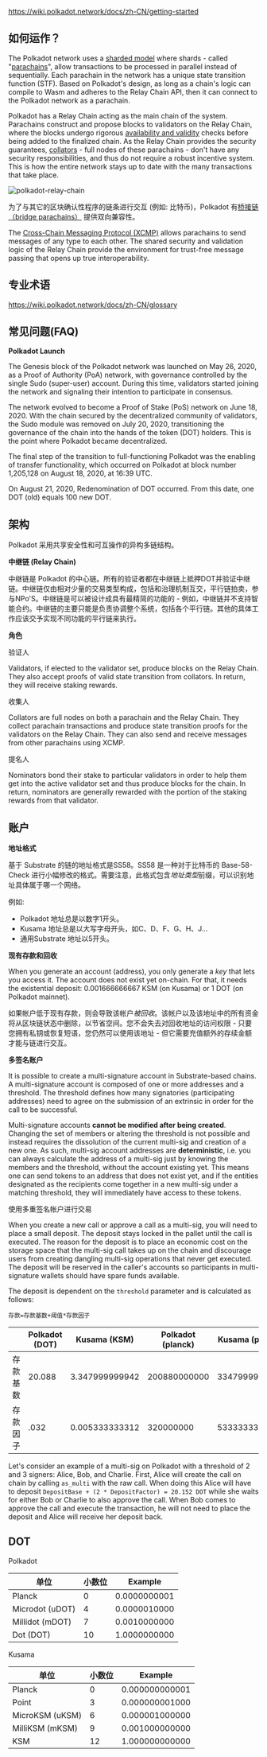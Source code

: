 https://wiki.polkadot.network/docs/zh-CN/getting-started

## 如何运作？

The Polkadot network uses a [sharded model](https://en.wikipedia.org/wiki/Shard_(database_architecture)) where shards - called "[parachains](https://wiki.polkadot.network/docs/zh-CN/learn-parachains)", allow transactions to be processed in parallel instead of sequentially. Each parachain in the network has a unique state transition function (STF). Based on Polkadot's design, as long as a chain's logic can compile to Wasm and adheres to the Relay Chain API, then it can connect to the Polkadot network as a parachain.

Polkadot has a Relay Chain acting as the main chain of the system. Parachains construct and propose blocks to validators on the Relay Chain, where the blocks undergo rigorous [availability and validity](https://wiki.polkadot.network/docs/zh-CN/learn-availability) checks before being added to the finalized chain. As the Relay Chain provides the security guarantees, [collators](https://wiki.polkadot.network/docs/zh-CN/learn-collator) - full nodes of these parachains - don't have any security responsibilities, and thus do not require a robust incentive system. This is how the entire network stays up to date with the many transactions that take place.

![polkadot-relay-chain](https://wiki.polkadot.network/docs/assets/polkadot_relay_chain.png)

为了与其它的区块确认性程序的链条进行交互 (例如: 比特币)，Polkadot 有[桥接链（bridge parachains）](https://wiki.polkadot.network/docs/zh-CN/learn-bridges) 提供双向兼容性。

The [Cross-Chain Messaging Protocol (XCMP)](https://wiki.polkadot.network/docs/zh-CN/learn-crosschain) allows parachains to send messages of any type to each other. The shared security and validation logic of the Relay Chain provide the environment for trust-free message passing that opens up true interoperability.

## 专业术语

https://wiki.polkadot.network/docs/zh-CN/glossary

## 常见问题(FAQ)

**Polkadot Launch**

The Genesis block of the Polkadot network was launched on May 26, 2020, as a Proof of Authority (PoA) network, with governance controlled by the single Sudo (super-user) account. During this time, validators started joining the network and signaling their intention to participate in consensus.

The network evolved to become a Proof of Stake (PoS) network on June 18, 2020. With the chain secured by the decentralized community of validators, the Sudo module was removed on July 20, 2020, transitioning the governance of the chain into the hands of the token (DOT) holders. This is the point where Polkadot became decentralized.

The final step of the transition to full-functioning Polkadot was the enabling of transfer functionality, which occurred on Polkadot at block number 1,205,128 on August 18, 2020, at 16:39 UTC.

On August 21, 2020, Redenomination of DOT occurred. From this date, one DOT (old) equals 100 new DOT.

## 架构

Polkadot 采用共享安全性和可互操作的异构多链结构。

**中继链 (Relay Chain)**

中继链是 Polkadot 的中心链。所有的验证者都在中继链上抵押DOT并验证中继链。中继链仅由相对少量的交易类型构成，包括和治理机制互交，平行链拍卖，参与NPo'S。中继链是可以被设计成具有最精简的功能的 - 例如，中继链并不支持智能合约。中继链的主要只能是负责协调整个系统，包括各个平行链。其他的具体工作应该交予实现不同功能的平行链来执行。

**角色**

验证人

Validators, if elected to the validator set, produce blocks on the Relay Chain. They also accept proofs of valid state transition from collators. In return, they will receive staking rewards.

收集人

Collators are full nodes on both a parachain and the Relay Chain. They collect parachain transactions and produce state transition proofs for the validators on the Relay Chain. They can also send and receive messages from other parachains using XCMP.

提名人

Nominators bond their stake to particular validators in order to help them get into the active validator set and thus produce blocks for the chain. In return, nominators are generally rewarded with the portion of the staking rewards from that validator.

## 账户

**地址格式**

基于 Substrate 的链的地址格式是SS58。SS58 是一种对于比特币的 Base-58-Check 进行小幅修改的格式。需要注意，此格式包含*地址类型*前缀，可以识别地址具体属于哪一个网络。

例如:

- Polkadot 地址总是以数字1开头。
- Kusama 地址总是以大写字母开头，如C、D、F、G、H、J...
- 通用Substrate 地址以5开头。

**现有存款和回收**

When you generate an account (address), you only generate a *key* that lets you access it. The account does not exist yet on-chain. For that, it needs the existential deposit: 0.001666666667 KSM (on Kusama) or 1 DOT (on Polkadot mainnet).

如果帐户低于现有存款，则会导致该帐户*被回收*。该帐户以及该地址中的所有资金将从区块链状态中删除，以节省空间。您不会失去对回收地址的访问权限 - 只要您拥有私钥或恢复短语，您仍然可以使用该地址 - 但它需要充值额外的存续金额才能与链进行交互。

**多签名账户**

It is possible to create a multi-signature account in Substrate-based chains. A multi-signature account is composed of one or more addresses and a threshold. The threshold defines how many signatories (participating addresses) need to agree on the submission of an extrinsic in order for the call to be successful.

Multi-signature accounts **cannot be modified after being created**. Changing the set of members or altering the threshold is not possible and instead requires the dissolution of the current multi-sig and creation of a new one. As such, multi-sig account addresses are **deterministic**, i.e. you can always calculate the address of a multi-sig just by knowing the members and the threshold, without the account existing yet. This means one can send tokens to an address that does not exist yet, and if the entities designated as the recipients come together in a new multi-sig under a matching threshold, they will immediately have access to these tokens.

使用多重签名帐户进行交易

When you create a new call or approve a call as a multi-sig, you will need to place a small deposit. The deposit stays locked in the pallet until the call is executed. The reason for the deposit is to place an economic cost on the storage space that the multi-sig call takes up on the chain and discourage users from creating dangling multi-sig operations that never get executed. The deposit will be reserved in the caller's accounts so participants in multi-signature wallets should have spare funds available.

The deposit is dependent on the `threshold` parameter and is calculated as follows:

```
存款=存款基数+阈值*存款因子
```

|          | Polkadot (DOT) | Kusama (KSM)   | Polkadot (planck) | Kusama (planck) |
| -------- | -------------- | -------------- | ----------------- | --------------- |
| 存款基数 | 20.088         | 3.347999999942 | 200880000000      | 3347999999942   |
| 存款因子 | .032           | 0.005333333312 | 320000000         | 5333333312      |

Let's consider an example of a multi-sig on Polkadot with a threshold of 2 and 3 signers: Alice, Bob, and Charlie. First, Alice will create the call on chain by calling `as_multi` with the raw call. When doing this Alice will have to deposit `DepositBase + (2 * DepositFactor) = 20.152 DOT` while she waits for either Bob or Charlie to also approve the call. When Bob comes to approve the call and execute the transaction, he will not need to place the deposit and Alice will receive her deposit back.

## DOT

Polkadot

| 单位            | 小数位 | Example      |
| --------------- | ------ | ------------ |
| Planck          | 0      | 0.0000000001 |
| Microdot (uDOT) | 4      | 0.0000010000 |
| Millidot (mDOT) | 7      | 0.0010000000 |
| Dot (DOT)       | 10     | 1.0000000000 |

Kusama

| 单位            | 小数位 | Example        |
| --------------- | ------ | -------------- |
| Planck          | 0      | 0.000000000001 |
| Point           | 3      | 0.000000001000 |
| MicroKSM (uKSM) | 6      | 0.000001000000 |
| MilliKSM (mKSM) | 9      | 0.001000000000 |
| KSM             | 12     | 1.000000000000 |

## 